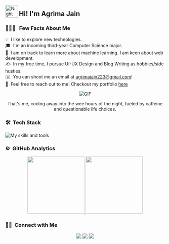 
<img alt="Night Coding" src="./assets/Hand%20Wave.gif" width='40' align="left"/><h2>Hi! I'm Agrima Jain</h2>

### 👨🏻‍💻 &nbsp; Few Facts About Me

💡 &nbsp;I like to explore new technologies.\
🎓 &nbsp;I'm an incoming third-year Computer Science major.\
🌱 &nbsp;I am on track to learn more about machine learning. I am keen about web development. \
✍️ &nbsp;In my free time, I pursue UI-UX Design and Blog Writing as hobbies/side hustles.\
✉️ &nbsp;You can shoot me an email at agrimajain223@gmail.com! \
💬 &nbsp;Feel free to reach out to me! Checkout my portfolio [here](https://ughrima.github.io/)

<p align="center">
  <img src="https://media.giphy.com/media/JqmupuTVZYaQX5s094/giphy.gif" alt="GIF">
</p>
<p align="center">
That's me, coding away into the wee hours of the night, fueled by caffeine and questionable life choices.
</p>

### 🛠 &nbsp;Tech Stack

![My skills and tools](https://skillicons.dev/icons?i=python,mongodb,java,c,react,django,js,html,css,netlify,mysql,vscode,bootstrap,figma,photoshop,priemerepro&theme=light&perline=13)


### ⚙️ &nbsp;GitHub Analytics

<p align="center">
  <a href="https://github.com/ughrima">
    <img height="180em" src="https://github-readme-stats-eight-theta.vercel.app/api?username=ughrima&show_icons=true&theme=algolia&include_all_commits=true&count_private=true"/>
    <img height="180em" src="https://github-readme-stats-eight-theta.vercel.app/api/top-langs/?username=ughrima&layout=compact&langs_count=8&theme=algolia"/>
  </a>
</p>


### 🤝🏻 &nbsp;Connect with Me

<p align="center">
<a href="https://ughrima.github.io/"><img src="https://img.shields.io/badge/-ughrima.github.io-3423A6?style=flat&logo=Google-Chrome&logoColor=white"/></a>
<a href="https://www.linkedin.com/in/agrima-jain-/"><img src="https://img.shields.io/badge/-Agrima%20Jain-0077B5?style=flat&logo=Linkedin&logoColor=white"/></a>
<a href="mailto:agrimajain223@gmail.com"><img src="https://img.shields.io/badge/-agrimajain223@gmail.com-D14836?style=flat&logo=Gmail&logoColor=white"/></a>

</p>
